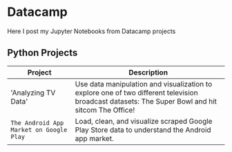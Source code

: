 # Datacamp

Here I post my Jupyter Notebooks from Datacamp projects

## Python Projects
| Project | Description |
| --- | --- |
| 'Analyzing TV Data' | Use data manipulation and visualization to explore one of two different television broadcast datasets: The Super Bowl and hit sitcom The Office! |
| `The Android App Market on Google Play` | Load, clean, and visualize scraped Google Play Store data to understand the Android app market. |
